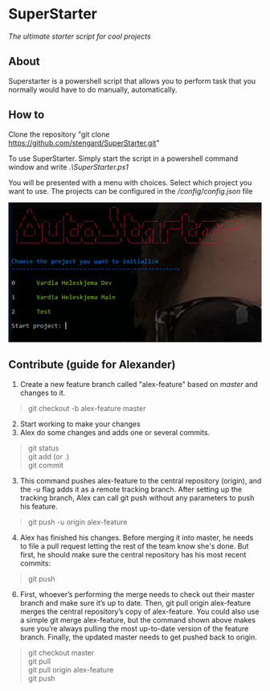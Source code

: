 # SuperStarter
*The ultimate starter script for cool projects*

## About
Superstarter is a powershell script that allows you to perform task that you normally would have to do manually, automatically.

## How to

Clone the repository "git clone https://github.com/stengard/SuperStarter.git"

To use SuperStarter. Simply start the script in a powershell command window and write *.\SuperStarter.ps1*

You will be presented with a menu with choices. Select which project you want to use. The projects can be configured in the */config/config.json* file

![How to](images/how-to-1.png "How to 1")


## Contribute (guide for Alexander)

1. Create a new feature branch called "alex-feature" based on *master* and changes to it.
> git checkout -b alex-feature master
2. Start working to make your changes
3. Alex do some changes and adds one or several commits.
> git status  
  git add <some-file> (or .)  
  git commit  
3. This command pushes alex-feature to the central repository (origin), and the -u flag adds it as a remote tracking branch. After setting up the tracking branch, Alex can call git push without any parameters to push his feature.
> git push -u origin alex-feature
4. Alex has finished his changes. Before merging it into master, he needs to file a pull request letting the rest of the team know she's done. But first, he should make sure the central repository has his most recent commits:
> git push
6. First, whoever’s performing the merge needs to check out their master branch and make sure it’s up to date. Then, git pull origin alex-feature merges the central repository’s copy of alex-feature. You could also use a simple git merge alex-feature, but the command shown above makes sure you’re always pulling the most up-to-date version of the feature branch. Finally, the updated master needs to get pushed back to origin.
> git checkout master  
  git pull  
  git pull origin alex-feature  
  git push  
